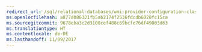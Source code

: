 ```yaml
---
redirect_url: /sql/relational-databases/wmi-provider-configuration-classes/servernetworkprotocol-class/enabled-property-servernetworkprotocol-class
ms.openlocfilehash: a877d086321fb5ab2174f2536fdcdb6020fc15ca
ms.sourcegitcommit: 9678eba3c2d3100cef408c69bcfe76df49803d63
ms.translationtype: HT
ms.contentlocale: de-DE
ms.lasthandoff: 11/09/2017
---
```

